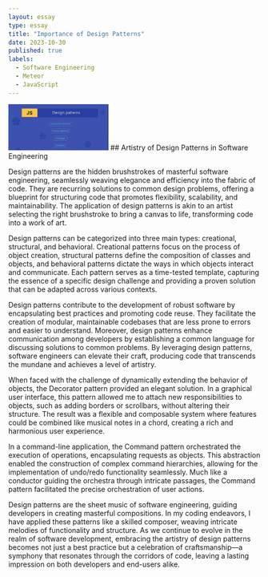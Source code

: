 ```yaml
---
layout: essay
type: essay
title: "Importance of Design Patterns"
date: 2023-10-30
published: true
labels:
  - Software Engineering
  - Meteor
  - JavaScript
---
```

<img width="200px" class="rounded float-start pe-4" src="../img/designpatterns.png">
## Artistry of Design Patterns in Software Engineering

Design patterns are the hidden brushstrokes of masterful software engineering, seamlessly weaving elegance and efficiency into the fabric of code. They are recurring solutions to common design problems, offering a blueprint for structuring code that promotes flexibility, scalability, and maintainability. The application of design patterns is akin to an artist selecting the right brushstroke to bring a canvas to life, transforming code into a work of art.

Design patterns can be categorized into three main types: creational, structural, and behavioral. Creational patterns focus on the process of object creation, structural patterns define the composition of classes and objects, and behavioral patterns dictate the ways in which objects interact and communicate. Each pattern serves as a time-tested template, capturing the essence of a specific design challenge and providing a proven solution that can be adapted across various contexts.

Design patterns contribute to the development of robust software by encapsulating best practices and promoting code reuse. They facilitate the creation of modular, maintainable codebases that are less prone to errors and easier to understand. Moreover, design patterns enhance communication among developers by establishing a common language for discussing solutions to common problems. By leveraging design patterns, software engineers can elevate their craft, producing code that transcends the mundane and achieves a level of artistry.

When faced with the challenge of dynamically extending the behavior of objects, the Decorator pattern provided an elegant solution. In a graphical user interface, this pattern allowed me to attach new responsibilities to objects, such as adding borders or scrollbars, without altering their structure. The result was a flexible and composable system where features could be combined like musical notes in a chord, creating a rich and harmonious user experience.

In a command-line application, the Command pattern orchestrated the execution of operations, encapsulating requests as objects. This abstraction enabled the construction of complex command hierarchies, allowing for the implementation of undo/redo functionality seamlessly. Much like a conductor guiding the orchestra through intricate passages, the Command pattern facilitated the precise orchestration of user actions.

Design patterns are the sheet music of software engineering, guiding developers in creating masterful compositions. In my coding endeavors, I have applied these patterns like a skilled composer, weaving intricate melodies of functionality and structure. As we continue to evolve in the realm of software development, embracing the artistry of design patterns becomes not just a best practice but a celebration of craftsmanship—a symphony that resonates through the corridors of code, leaving a lasting impression on both developers and end-users alike.
